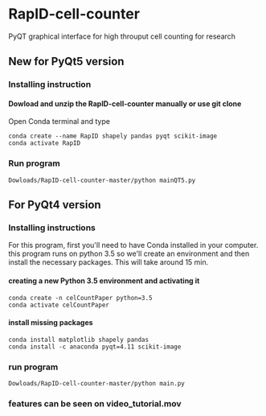 # RapID-cell-counter
PyQT graphical interface for high throuput cell counting for research

## New for PyQt5 version

### Installing instruction
#### Dowload and unzip the RapID-cell-counter manually or use git clone

Open Conda terminal and type 
```
conda create --name RapID shapely pandas pyqt scikit-image
conda activate RapID
```
### Run program 
```
Dowloads/RapID-cell-counter-master/python mainQT5.py
```

## For PyQt4 version
### Installing instructions
For this program, first you'll need to have Conda installed in your computer.
this program runs on python 3.5 so we'll create an environment and then install the necessary packages. This will take around 15 min.


#### creating a new Python 3.5  environment and activating it
```
conda create -n celCountPaper python=3.5
conda activate celCountPaper
```

#### install missing packages
```
conda install matplotlib shapely pandas 
conda install -c anaconda pyqt=4.11 scikit-image 
```
### run program 
```
Dowloads/RapID-cell-counter-master/python main.py
```

### features can be seen on video_tutorial.mov 

